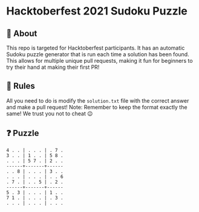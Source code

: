 # Hacktoberfest 2021 Sudoku Puzzle

## 🤔 About

This repo is targeted for Hacktoberfest participants. It has an automatic Sudoku puzzle generator that is run each time a solution has been found. This allows for multiple unique pull requests, making it fun for beginners to try their hand at making their first PR!

## 📝 Rules

All you need to do is modify the `solution.txt` file with the correct answer and make a pull request!
Note: Remember to keep the format exactly the same!
We trust you not to cheat 😉

## ❓ Puzzle
```
4 . . | . . . | . 7 . 
3 . . | 1 . . | 5 8 . 
. . . | 5 7 . | 2 . . 
------+-------+------
. . 8 | . . . | 3 . . 
. . . | . . . | . . 6 
. 7 . | . . 5 | . 2 . 
------+-------+------
5 . 3 | . . . | 1 . . 
7 1 . | . . . | . 3 . 
. . . | . . . | . . . 
```
